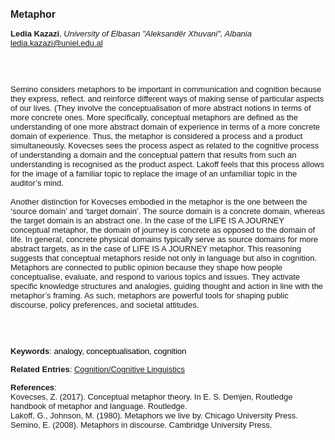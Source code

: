 <!DOCTYPE html><html lang="en"><head><title="Metaphor"></head>
<body><p><font face="Poppins, Calibri, sans-serif" size="3"><b>Metaphor</b></font></p>
<p><font face="Poppins, Calibri, sans-serif" size="2"><b>Ledia Kazazi</b>, <i>University of Elbasan &quot;Aleksandër Xhuvani&quot;, Albania</i><br><a href="mailto:ledia.kazazi@uniel.edu.al" target="blank">ledia.kazazi@uniel.edu.al</a></font></p>
<p><font face="Poppins, Calibri, sans-serif" size="2"><br><br><br>Semino considers metaphors to be important in communication and cognition because they express, reflect. and reinforce different ways of making sense of particular aspects of our lives. (They involve the conceptualisation of more abstract notions in terms of more concrete ones. More specifically, conceptual metaphors are defined as the understanding of one more abstract domain of experience in terms of a more concrete domain of experience. Thus, the metaphor is considered a process and a product simultaneously. Kovecses sees the process aspect as related to the cognitive process of understanding a domain and the conceptual pattern that results from such an understanding is recognised as the product aspect. Lakoff feels that this process allows for the image of a familiar topic to replace the image of an unfamiliar topic in the auditor’s mind.<br><br>Another distinction for Kovecses embodied in the metaphor is the one between the ‘source domain’ and ‘target domain’. The source domain is a concrete domain, whereas the target domain is an abstract one. In the case of the LIFE IS A JOURNEY conceptual metaphor, the domain of journey is concrete as opposed to the domain of life. In general, concrete physical domains typically serve as source domains for more abstract targets, as in the case of LIFE IS A JOURNEY metaphor. This reasoning suggests that conceptual metaphors reside not only in language but also in cognition. Metaphors are connected to public opinion because they shape how people conceptualise, evaluate, and respond to various topics and issues. They activate specific knowledge structures and analogies, guiding thought and action in line with the metaphor’s framing. As such, metaphors are powerful tools for shaping public discourse, policy preferences, and societal attitudes.  <br><br><br><br></font></p>
<p><font face="Poppins, Calibri, sans-serif" size="2"><b>Keywords</b>: </span></span></font></font></span></font><font color="#000000"><span style="text-decoration: none"><font face="calibri, sans-serif"><font size="2" style="font-size: 10pt"><span style="letter-spacing: -0.1pt"><span lang="en-gb">a</span></span></font></font></span></font><font color="#000000"><span style="text-decoration: none"><font face="calibri, sans-serif"><font size="2" style="font-size: 10pt"><span style="letter-spacing: -0.1pt"><span lang="en-gb">nalogy, conceptualisation, cognition</span></span></font></font></span></font></font></p>
<p><font face="Poppins, Calibri, sans-serif" size="2"><b>Related Entries</b>: <a href="./cognition-cognitive-linguistics.html">Cognition/Cognitive Linguistics</a></font></p>
<p><font face="Poppins, Calibri, sans-serif" size="2"><b>References</b>:<br>Kovecses, Z. (2017). Conceptual metaphor theory. In E. S. Demjen, Routledge handbook of metaphor and language. Routledge.<br>Lakoff, G., Johnson, M. (1980). Metaphors we live by. Chicago University Press.<br>Semino, E. (2008). Metaphors in discourse. Cambridge University Press.</font></p>
</body>